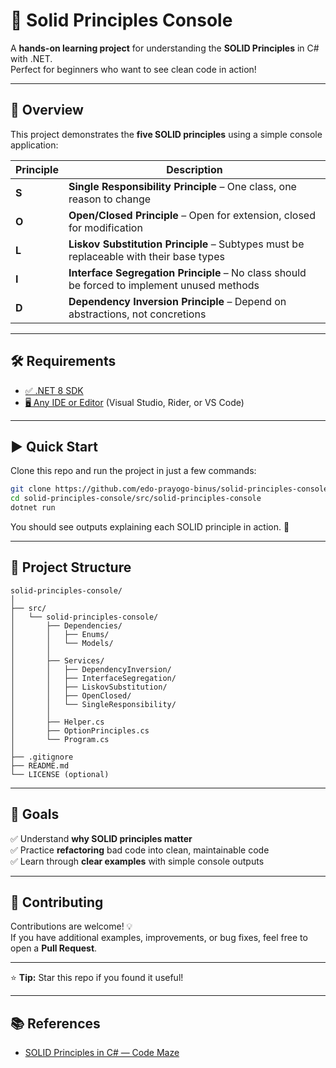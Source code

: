 # 🚀 Solid Principles Console

A **hands-on learning project** for understanding the **SOLID Principles** in C# with .NET.  
Perfect for beginners who want to see clean code in action!

---

## 📖 Overview

This project demonstrates the **five SOLID principles** using a simple console application:

| Principle | Description |
|----------|-------------|
| **S** | **Single Responsibility Principle** – One class, one reason to change |
| **O** | **Open/Closed Principle** – Open for extension, closed for modification |
| **L** | **Liskov Substitution Principle** – Subtypes must be replaceable with their base types |
| **I** | **Interface Segregation Principle** – No class should be forced to implement unused methods |
| **D** | **Dependency Inversion Principle** – Depend on abstractions, not concretions |

---

## 🛠 Requirements

- [✅ .NET 8 SDK](https://dotnet.microsoft.com/en-us/download)
- [🖥 Any IDE or Editor](https://code.visualstudio.com/) (Visual Studio, Rider, or VS Code)

---

## ▶️ Quick Start

Clone this repo and run the project in just a few commands:

```bash
git clone https://github.com/edo-prayogo-binus/solid-principles-console.git
cd solid-principles-console/src/solid-principles-console
dotnet run
```

You should see outputs explaining each SOLID principle in action. 🎉

---

## 📂 Project Structure

```
solid-principles-console/
│
├── src/
│   └── solid-principles-console/
│       ├── Dependencies/
│       │   ├── Enums/
│       │   └── Models/
│       │
│       ├── Services/
│       │   ├── DependencyInversion/
│       │   ├── InterfaceSegregation/
│       │   ├── LiskovSubstitution/
│       │   ├── OpenClosed/
│       │   └── SingleResponsibility/
│       │
│       ├── Helper.cs
│       ├── OptionPrinciples.cs
│       └── Program.cs
│
├── .gitignore
├── README.md
└── LICENSE (optional)
```


---

## 🎯 Goals

✅ Understand **why SOLID principles matter**  
✅ Practice **refactoring** bad code into clean, maintainable code  
✅ Learn through **clear examples** with simple console outputs  

---

## 🤝 Contributing

Contributions are welcome! 💡  
If you have additional examples, improvements, or bug fixes, feel free to open a **Pull Request**.

---

⭐ **Tip:** Star this repo if you found it useful!

---
## 📚 References

- [SOLID Principles in C# — Code Maze](https://code-maze.com/solid-principles/)
